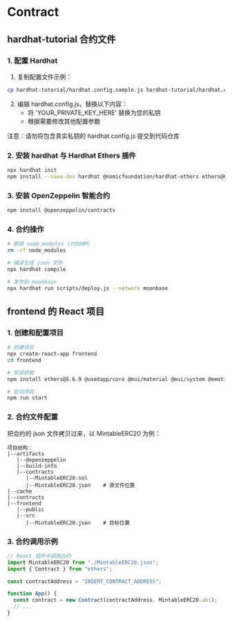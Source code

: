 # Contract

## hardhat-tutorial 合约文件

### 1. 配置 Hardhat

1. 复制配置文件示例：

```bash
cp hardhat-tutorial/hardhat.config.sample.js hardhat-tutorial/hardhat.config.js
```

2. 编辑 hardhat.config.js，替换以下内容：
   - 将 'YOUR_PRIVATE_KEY_HERE' 替换为您的私钥
   - 根据需要修改其他配置参数

注意：请勿将包含真实私钥的 hardhat.config.js 提交到代码仓库

### 2. 安装 hardhat 与 Hardhat Ethers 插件

```bash
npx hardhat init
npm install --save-dev hardhat @nomicfoundation/hardhat-ethers ethers@6
```

### 3. 安装 OpenZeppelin 智能合约

```bash
npm install @openzeppelin/contracts
```

### 4. 合约操作

```bash
# 删除 node_modules (约300M)
rm -rf node_modules

# 编译生成 json 文件
npx hardhat compile

# 发布到 moonbase
npx hardhat run scripts/deploy.js --network moonbase
```

## frontend 的 React 项目

### 1. 创建和配置项目

```bash
# 创建项目
npx create-react-app frontend
cd frontend

# 安装依赖
npm install ethers@5.6.9 @usedapp/core @mui/material @mui/system @emotion/react @emotion/styled

# 启动项目
npm run start
```

### 2. 合约文件配置

把合约的 json 文件拷贝过来，以 MintableERC20 为例：

```
项目结构：
|--artifacts
   |--@openzeppelin
   |--build-info
   |--contracts
      |--MintableERC20.sol
      |--MintableERC20.json    # 源文件位置
|--cache
|--contracts
|--frontend
   |--public
   |--src
      |--MintableERC20.json    # 目标位置
```

### 3. 合约调用示例

```javascript
// React 组件中调用合约
import MintableERC20 from "./MintableERC20.json";
import { Contract } from "ethers";

const contractAddress = "INSERT_CONTRACT_ADDRESS";

function App() {
  const contract = new Contract(contractAddress, MintableERC20.abi);
  // ...
}
```
